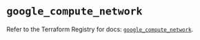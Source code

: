 # `google_compute_network`

Refer to the Terraform Registry for docs: [`google_compute_network`](https://registry.terraform.io/providers/hashicorp/google-beta/6.27.0/docs/resources/google_compute_network).
